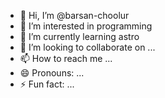 - 👋 Hi, I’m @barsan-choolur
- 👀 I’m interested in programming
- 🌱 I’m currently learning astro 
- 💞️ I’m looking to collaborate on ...
- 📫 How to reach me ...
- 😄 Pronouns: ...
- ⚡ Fun fact: ...

<!---
barsan-t/barsan-t is a ✨ special ✨ repository because its `README.md` (this file) appears on your GitHub profile.
You can click the Preview link to take a look at your changes.
--->
